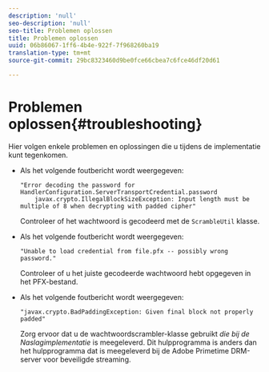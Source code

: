 ```yaml
---
description: 'null'
seo-description: 'null'
seo-title: Problemen oplossen
title: Problemen oplossen
uuid: 06b86067-1ff6-4b4e-922f-7f968260ba19
translation-type: tm+mt
source-git-commit: 29bc8323460d9be0fce66cbea7c6fce46df20d61

---
```



# Problemen oplossen{#troubleshooting}

Hier volgen enkele problemen en oplossingen die u tijdens de implementatie kunt tegenkomen.

* Als het volgende foutbericht wordt weergegeven:

   ```
   "Error decoding the password for HandlerConfiguration.ServerTransportCredential.password  
       javax.crypto.IllegalBlockSizeException: Input length must be multiple of 8 when decrypting with padded cipher"
   ```

   Controleer of het wachtwoord is gecodeerd met de `ScrambleUtil` klasse.

* Als het volgende foutbericht wordt weergegeven:

   ```
   "Unable to load credential from file.pfx -- possibly wrong password."
   ```

   Controleer of u het juiste gecodeerde wachtwoord hebt opgegeven in het PFX-bestand.

* Als het volgende foutbericht wordt weergegeven:

   ```
   "javax.crypto.BadPaddingException: Given final block not properly padded"
   ```

   Zorg ervoor dat u de wachtwoordscrambler-klasse gebruikt *die bij de Naslagimplementatie* is meegeleverd. Dit hulpprogramma is anders dan het hulpprogramma dat is meegeleverd bij de Adobe Primetime DRM-server voor beveiligde streaming.

